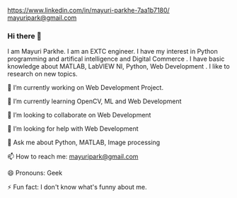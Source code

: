 https://www.linkedin.com/in/mayuri-parkhe-7aa1b7180/ mayuripark@gmail.com 
### Hi there 👋
I am Mayuri Parkhe. I am an EXTC engineer. I have my interest in Python programming and artifical intelligence and Digital Commerce . I have basic knowledge about MATLAB, LabVIEW NI, Python, Web Development . I like to research on new topics.  

🔭 I’m currently working on Web Development Project. 

🌱 I’m currently learning OpenCV, ML and Web Development

👯 I’m looking to collaborate on Web Development 

🤔 I’m looking for help with Web Development

💬 Ask me about Python, MATLAB, Image processing

📫 How to reach me: mayuripark@gmail.com

😄 Pronouns: Geek

⚡ Fun fact: I don't know what's funny about me.
